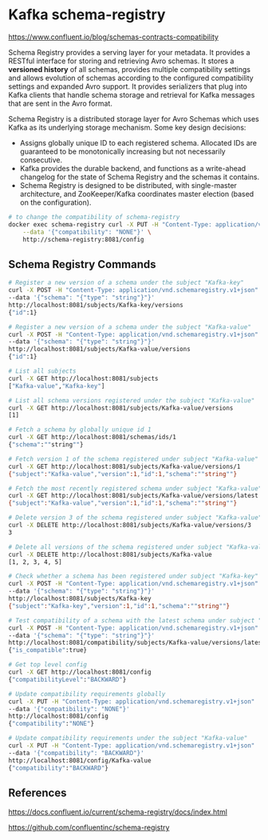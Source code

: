 # Kafka schema-registry

https://www.confluent.io/blog/schemas-contracts-compatibility

Schema Registry provides a serving layer for your metadata. It provides a RESTful interface for storing and retrieving Avro schemas. It stores a **versioned history** of all schemas, provides multiple compatibility settings and allows evolution of schemas according to the configured compatibility settings and expanded Avro support. It provides serializers that plug into Kafka clients that handle schema storage and retrieval for Kafka messages that are sent in the Avro format.

Schema Registry is a distributed storage layer for Avro Schemas which uses Kafka as its underlying storage mechanism. Some key design decisions:

- Assigns globally unique ID to each registered schema. Allocated IDs are guaranteed to be monotonically increasing but not necessarily consecutive.
- Kafka provides the durable backend, and functions as a write-ahead changelog for the state of Schema Registry and the schemas it contains.
- Schema Registry is designed to be distributed, with single-master architecture, and ZooKeeper/Kafka coordinates master election (based on the configuration).

```bash
# to change the compatibility of schema-registry
docker exec schema-registry curl -X PUT -H "Content-Type: application/vnd.schemaregistry.v1+json" \
    --data '{"compatibility": "NONE"}' \
    http://schema-registry:8081/config
```

## Schema Registry Commands

```bash
# Register a new version of a schema under the subject "Kafka-key"
curl -X POST -H "Content-Type: application/vnd.schemaregistry.v1+json"
--data '{"schema": "{"type": "string"}"}'
http://localhost:8081/subjects/Kafka-key/versions
{"id":1}

# Register a new version of a schema under the subject "Kafka-value"
curl -X POST -H "Content-Type: application/vnd.schemaregistry.v1+json"
--data '{"schema": "{"type": "string"}"}'
http://localhost:8081/subjects/Kafka-value/versions
{"id":1}

# List all subjects
curl -X GET http://localhost:8081/subjects
["Kafka-value","Kafka-key"]

# List all schema versions registered under the subject "Kafka-value"
curl -X GET http://localhost:8081/subjects/Kafka-value/versions
[1]

# Fetch a schema by globally unique id 1
curl -X GET http://localhost:8081/schemas/ids/1
{"schema":""string""}

# Fetch version 1 of the schema registered under subject "Kafka-value"
curl -X GET http://localhost:8081/subjects/Kafka-value/versions/1
{"subject":"Kafka-value","version":1,"id":1,"schema":""string""}

# Fetch the most recently registered schema under subject "Kafka-value"
curl -X GET http://localhost:8081/subjects/Kafka-value/versions/latest
{"subject":"Kafka-value","version":1,"id":1,"schema":""string""}

# Delete version 3 of the schema registered under subject "Kafka-value"
curl -X DELETE http://localhost:8081/subjects/Kafka-value/versions/3
3

# Delete all versions of the schema registered under subject "Kafka-value"
curl -X DELETE http://localhost:8081/subjects/Kafka-value
[1, 2, 3, 4, 5]

# Check whether a schema has been registered under subject "Kafka-key"
curl -X POST -H "Content-Type: application/vnd.schemaregistry.v1+json"
--data '{"schema": "{"type": "string"}"}'
http://localhost:8081/subjects/Kafka-key
{"subject":"Kafka-key","version":1,"id":1,"schema":""string""}

# Test compatibility of a schema with the latest schema under subject "Kafka-value"
curl -X POST -H "Content-Type: application/vnd.schemaregistry.v1+json"
--data '{"schema": "{"type": "string"}"}'
http://localhost:8081/compatibility/subjects/Kafka-value/versions/latest
{"is_compatible":true}

# Get top level config
curl -X GET http://localhost:8081/config
{"compatibilityLevel":"BACKWARD"}

# Update compatibility requirements globally
curl -X PUT -H "Content-Type: application/vnd.schemaregistry.v1+json"
--data '{"compatibility": "NONE"}'
http://localhost:8081/config
{"compatibility":"NONE"}

# Update compatibility requirements under the subject "Kafka-value"
curl -X PUT -H "Content-Type: application/vnd.schemaregistry.v1+json"
--data '{"compatibility": "BACKWARD"}'
http://localhost:8081/config/Kafka-value
{"compatibility":"BACKWARD"}
```

## References

https://docs.confluent.io/current/schema-registry/docs/index.html

https://github.com/confluentinc/schema-registry
